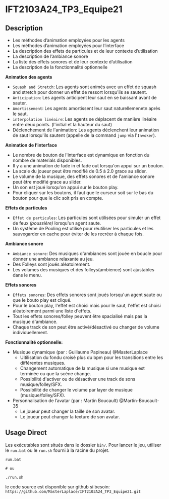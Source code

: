 # IFT2103A24_TP3_Equipe21

## Description

- Les méthodes d’animation employées pour les agents
- Les méthodes d’animation employées pour l’interface
- La description des effets de particules et de leur contexte d’utilisation
- La description de l’ambiance sonore
- La liste des effets sonores et de leur contexte d’utilisation
- La description de la fonctionnalité optionnelle

**Animation des agents**
- `Squash and Stretch`: Les agents sont animés avec un effet de squash and stretch pour donner un effet de ressort lorsqu'ils se sautent.
- `Anticipation`: Les agents anticipent leur saut en se baissant avant de sauter.
- `Amortissement`: Les agents amortissent leur saut naturellemenetn après le saut.
- `interpolation linéaire`: Les agents se déplacent de manière linéaire entre deux points. (l'initial et la hauteur du saut)
- Déclenchement de l'animation: Les agents déclenchent leur animation de saut lorsqu'ils sautent (appelle de la command `jump` via l'`Invoker`).

**Animation de l’interface**

- Le nombre de bouton de l'interface est dynamique en fonction du nombre de materials disponibles.
- Il y a une animation de fade in et fade out lorsqu'on appui sur un bouton.
- La scale du joueur peut être modifié de 0.5 à 2.0 grace au slider.
- Le volume de la musique, des effets sonores et de l'amiance sonore peut être modifié grace au slider.
- Un son est joué lorsqu'on appui sur le bouton play.
- Pour cliquer sur les boutons, il faut que le curseur soit sur le bas du bouton pour que le clic soit pris en compte.

**Effets de particules**
- `Effet de particules`: Les particules sont utilisées pour simuler un effet de feux _(poussière)_ lorsqu'un agent saute.
- Un système de Pooling est utilisé pour réutiliser les particules et les sauvegarder en cache pour éviter de les recréer à chaque fois.

**Ambiance sonore**
- `Ambiance sonore`: Des musiques d'ambiances sont jouée en boucle pour donner une ambiance relaxante au jeu.
- Des Folleys sont joués aléatoirement.
- Les volumes des musiques et des folleys(ambience) sont ajustables dans le menu.

**Effets sonores**
- `Effets sonores`: Des effets sonores sont joués lorsqu'un agent saute ou que le bouto play est cliqué.
- Pour le bouton play, l'effet est choisi mais pour le saut, l'effet est choisi aléatoirement parmi une liste d'effets.
- Tout les effets sonores/folley peuvent être spacialisé mais pas la musique d'ambiance.
- Chaque track de son peut être activé/désactivé ou changer de volume individuellement.

**Fonctionnalité optionnelle:**
- Musique dynamique (par : Guillaume Papineau) @MasterLaplace
  - Uitilisation du fondu croisé plus du bpm pour les transitions entre les différentes musiques.
  - Changement automatique de la musique si une musique est terminée ou que la scène change.
  - Possibilité d'activer ou de désactiver une track de sons musique/folley/SFX.
  - Possibilité de changer le volume par layer de musique (musique/folley/SFX).
- Personnalisation de l’avatar (par : Martin Boucault) @Martin-Boucault-35
  - Le joueur peut changer la taille de son avatar.
  - Le joueur peut changer la texture de son avatar.

## Usage Direct

Les exécutables sont situés dans le dossier `bin/`.
Pour lancer le jeu, utiliser le `run.bat` ou le `run.sh` fourni à la racine du projet.

```shell
run.bat

# ou

./run.sh
```

le code source est disponible sur github si besoin:
`https://github.com/MasterLaplace/IFT2103A24_TP3_Equipe21.git`
